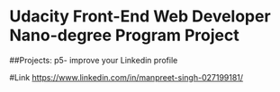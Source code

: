 # Udacity Front-End Web Developer Nano-degree Program Project

##Projects: p5- improve your Linkedin profile

#Link https://www.linkedin.com/in/manpreet-singh-027199181/